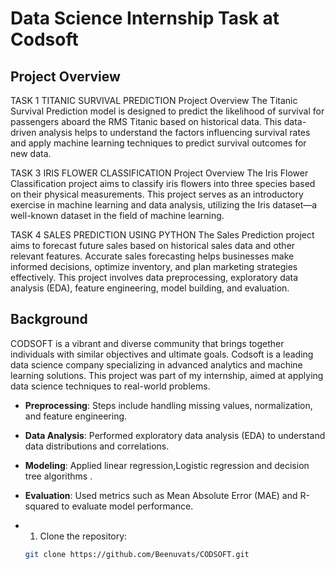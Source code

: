 # Data Science Internship Task at Codsoft

## Project Overview
TASK 1 TITANIC SURVIVAL PREDICTION
Project Overview
The Titanic Survival Prediction model is designed to predict the likelihood of survival for passengers aboard the RMS Titanic based on historical data. 
This data-driven analysis helps to understand the factors influencing survival rates and apply machine learning techniques to predict survival outcomes for new data.

TASK 3 IRIS FLOWER CLASSIFICATION 
Project Overview
The Iris Flower Classification project aims to classify iris flowers into three species based on their physical measurements.
This project serves as an introductory exercise in machine learning and data analysis, utilizing the Iris dataset—a well-known dataset in the field of machine learning.

TASK 4 SALES PREDICTION USING PYTHON
The Sales Prediction project aims to forecast future sales based on historical sales data and other relevant features.
Accurate sales forecasting helps businesses make informed decisions, optimize inventory, and plan marketing strategies effectively. 
This project involves data preprocessing, exploratory data analysis (EDA), feature engineering, model building, and evaluation.

## Background

CODSOFT is a vibrant and diverse community that brings together individuals with similar objectives and ultimate goals.
Codsoft is a leading data science company specializing in advanced analytics and machine learning solutions. 
This project was part of my internship, aimed at applying data science techniques to real-world problems.

- **Preprocessing**: Steps include handling missing values, normalization, and feature engineering.
- **Data Analysis**: Performed exploratory data analysis (EDA) to understand data distributions and correlations.
- **Modeling**: Applied linear regression,Logistic regression and decision tree algorithms .
- **Evaluation**: Used metrics such as Mean Absolute Error (MAE) and R-squared to evaluate model performance.

- 1. Clone the repository:
   ```bash
   git clone https://github.com/Beenuvats/CODSOFT.git

